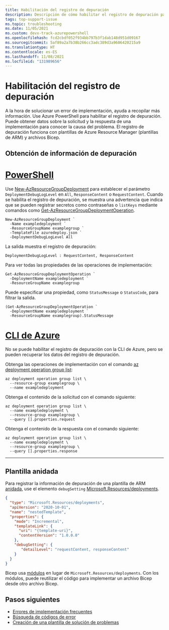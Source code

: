 ```yaml
---
title: Habilitación del registro de depuración
description: Descripción de cómo habilitar el registro de depuración para solucionar problemas de los recursos de Azure implementados con plantillas de Azure Resource Manager (plantillas de ARM) o archivos Bicep.
tags: top-support-issue
ms.topic: troubleshooting
ms.date: 11/05/2021
ms.custom: devx-track-azurepowershell
ms.openlocfilehash: fcd2cbdf052f934bb797b3f1dab148d951d09167
ms.sourcegitcommit: 5af89a2a7b38b266cc3adc389d3a9606420215a9
ms.translationtype: HT
ms.contentlocale: es-ES
ms.lasthandoff: 11/08/2021
ms.locfileid: "131989656"
---
```

# <a name="enable-debug-logging"></a>Habilitación del registro de depuración

A la hora de solucionar un error de implementación, ayuda a recopilar más información. Use Azure PowerShell para habilitar el registro de depuración. Puede obtener datos sobre la solicitud y la respuesta de una implementación para conocer la causa del problema. El registro de depuración funciona con plantillas de Azure Resource Manager (plantillas de ARM) y archivos Bicep.

## <a name="get-debug-information"></a>Obtención de información de depuración

# <a name="powershell"></a>[PowerShell](#tab/azure-powershell)

Use [New-AzResourceGroupDeployment](/powershell/module/az.resources/new-azresourcegroupdeployment) para establecer el parámetro `DeploymentDebugLogLevel` en `All`, `ResponseContent` o `RequestContent`. Cuando se habilita el registro de depuración, se muestra una advertencia que indica que se pueden registrar secretos como contraseñas o `listKeys` mediante comandos como [Get-AzResourceGroupDeploymentOperation](/powershell/module/az.resources/get-azresourcegroupdeploymentoperation).

```azurepowershell
New-AzResourceGroupDeployment `
  -Name exampledeployment `
  -ResourceGroupName examplegroup `
  -TemplateFile azuredeploy.json `
  -DeploymentDebugLogLevel All
```

La salida muestra el registro de depuración:

```Output
DeploymentDebugLogLevel : RequestContent, ResponseContent
```

Para ver todas las propiedades de las operaciones de implementación:

```azurepowershell
Get-AzResourceGroupDeploymentOperation `
  -DeploymentName exampledeployment `
  -ResourceGroupName examplegroup
```

Puede especificar una propiedad, como `StatusMessage` o `StatusCode`, para filtrar la salida.

```azurepowershell
(Get-AzResourceGroupDeploymentOperation `
  -DeploymentName exampledeployment `
  -ResourceGroupName examplegroup).StatusMessage
```

# <a name="azure-cli"></a>[CLI de Azure](#tab/azure-cli)

No se puede habilitar el registro de depuración con la CLI de Azure, pero se pueden recuperar los datos del registro de depuración.

Obtenga las operaciones de implementación con el comando [az deployment operation group list](/cli/azure/deployment/operation/group#az_deployment_operation_group_list):

```azurecli
az deployment operation group list \
  --resource-group examplegroup \
  --name exampledeployment
```

Obtenga el contenido de la solicitud con el comando siguiente:

```azurecli
az deployment operation group list \
  --name exampledeployment \
  --resource-group examplegroup \
  --query [].properties.request
```

Obtenga el contenido de la respuesta con el comando siguiente:

```azurecli
az deployment operation group list \
  --name exampledeployment \
  --resource-group examplegroup \
  --query [].properties.response
```

---

## <a name="nested-template"></a>Plantilla anidada

Para registrar la información de depuración de una plantilla de ARM [anidada](../templates/linked-templates.md#nested-template), use el elemento `debugSetting` [Microsoft.Resources/deployments](/azure/templates/microsoft.resources/deployments).

```json
{
  "type": "Microsoft.Resources/deployments",
  "apiVersion": "2020-10-01",
  "name": "nestedTemplate",
  "properties": {
    "mode": "Incremental",
    "templateLink": {
      "uri": "{template-uri}",
      "contentVersion": "1.0.0.0"
    },
    "debugSetting": {
       "detailLevel": "requestContent, responseContent"
    }
  }
}
```

Bicep usa [módulos](../bicep/modules.md) en lugar de `Microsoft.Resources/deployments`. Con los módulos, puede reutilizar el código para implementar un archivo Bicep desde otro archivo Bicep.

## <a name="next-steps"></a>Pasos siguientes

- [Errores de implementación frecuentes](common-deployment-errors.md)
- [Búsqueda de códigos de error](find-error-code.md)
- [Creación de una plantilla de solución de problemas](create-troubleshooting-template.md)
